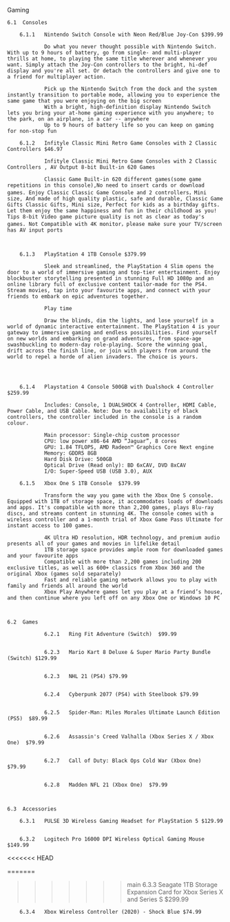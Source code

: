 Gaming
    
    6.1  Consoles

        6.1.1   Nintendo Switch Console with Neon Red/Blue Joy-Con $399.99

                Do what you never thought possible with Nintendo Switch. With up to 9 hours of battery, go from single- and multi-player thrills at home, to playing the same title wherever and whenever you want. Simply attach the Joy-Con controllers to the bright, hi-def display and you're all set. Or detach the controllers and give one to a friend for multiplayer action.

                Pick up the Nintendo Switch from the dock and the system instantly transition to portable mode, allowing you to experience the same game that you were enjoying on the big screen
                With a bright, high-definition display Nintendo Switch lets you bring your at-home gaming experience with you anywhere; to the park, on an airplane, in a car -- anywhere
                Up to 9 hours of battery life so you can keep on gaming for non-stop fun

        6.1.2   Infityle Classic Mini Retro Game Consoles with 2 Classic Controllers $46.97

                Infityle Classic Mini Retro Game Consoles with 2 Classic Controllers , AV Output 8-bit Built-in 620 Games

                Classic Game Built-in 620 different games(some game repetitions in this console),No need to insert cards or download games. Enjoy Classic Classic Game Console and 2 controllers，Mini size, And made of high quality plastic, safe and durable, Classic Game Gifts Classic Gifts, Mini size, Perfect for kids as a birthday gifts. Let them enjoy the same happiness and fun in their childhood as you! Tips 8-bit Video game picture quality is not as clear as today's games. Not Compatible with 4K monitor，please make sure your TV/screen has AV input ports



        6.1.3   PlayStation 4 1TB Console $379.99

                Sleek and streamlined, the PlayStation 4 Slim opens the door to a world of immersive gaming and top-tier entertainment. Enjoy blockbuster storytelling presented in stunning Full HD 1080p and an online library full of exclusive content tailor-made for the PS4. Stream movies, tap into your favourite apps, and connect with your friends to embark on epic adventures together.

                Play time

                Draw the blinds, dim the lights, and lose yourself in a world of dynamic interactive entertainment. The PlayStation 4 is your gateway to immersive gaming and endless possibilities. Find yourself on new worlds and embarking on grand adventures, from space-age swashbuckling to modern-day role-playing. Score the winning goal, drift across the finish line, or join with players from around the world to repel a horde of alien invaders. The choice is yours.




        6.1.4   Playstation 4 Console 500GB with Dualshock 4 Controller $259.99

                Includes: Console, 1 DUALSHOCK 4 Controller, HDMI Cable, Power Cable, and USB Cable. Note: Due to availability of black controllers, the controller included in the console is a random colour.

                Main processor: Single-chip custom processor
                CPU: low power x86-64 AMD “Jaguar”, 8 cores
                GPU: 1.84 TFLOPS, AMD Radeon™ Graphics Core Next engine
                Memory: GDDR5 8GB
                Hard Disk Drive: 500GB
                Optical Drive (Read only): BD 6xCAV, DVD 8xCAV
                I/O: Super-Speed USB (USB 3.0), AUX

        6.1.5   Xbox One S 1TB Console  $379.99

                Transform the way you game with the Xbox One S console. Equipped with 1TB of storage space, it accommodates loads of downloads and apps. It's compatible with more than 2,200 games, plays Blu-ray discs, and streams content in stunning 4K. The console comes with a wireless controller and a 1-month trial of Xbox Game Pass Ultimate for instant access to 100 games.

                4K Ultra HD resolution, HDR technology, and premium audio presents all of your games and movies in lifelike detail
                1TB storage space provides ample room for downloaded games and your favourite apps
                Compatible with more than 2,200 games including 200 exclusive titles, as well as 600+ classics from Xbox 360 and the original Xbox (games sold separately)
                Fast and reliable gaming network allows you to play with family and friends all around the world
                Xbox Play Anywhere games let you play at a friend’s house, and then continue where you left off on any Xbox One or Windows 10 PC


          
    6.2  Games

                6.2.1   Ring Fit Adventure (Switch)  $99.99


                6.2.3   Mario Kart 8 Deluxe & Super Mario Party Bundle (Switch) $129.99


                6.2.3   NHL 21 (PS4) $79.99


                6.2.4   Cyberpunk 2077 (PS4) with Steelbook $79.99


                6.2.5   Spider-Man: Miles Morales Ultimate Launch Edition (PS5)  $89.99


                6.2.6   Assassin's Creed Valhalla (Xbox Series X / Xbox One)  $79.99


                6.2.7   Call of Duty: Black Ops Cold War (Xbox One)  $79.99


                6.2.8   Madden NFL 21 (Xbox One)  $79.99

              
        
    6.3  Accessories

        6.3.1   PULSE 3D Wireless Gaming Headset for PlayStation 5 $129.99


        6.3.2   Logitech Pro 16000 DPI Wireless Optical Gaming Mouse $149.99

<<<<<<< HEAD

=======
>>>>>>> main
        6.3.3   Seagate 1TB Storage Expansion Card for Xbox Series X and Series S $299.99


        6.3.4   Xbox Wireless Controller (2020) - Shock Blue $74.99 